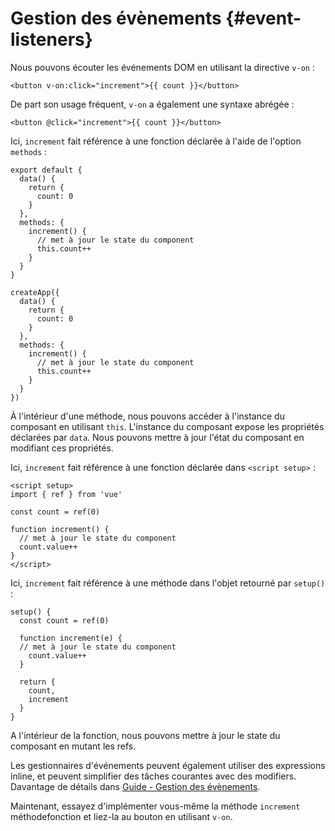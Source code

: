 # Gestion des évènements {#event-listeners}

Nous pouvons écouter les événements DOM en utilisant la directive `v-on` :

```vue-html
<button v-on:click="increment">{{ count }}</button>
```

De part son usage fréquent, `v-on` a également une syntaxe abrégée :

```vue-html
<button @click="increment">{{ count }}</button>
```

<div class="options-api">

Ici, `increment` fait référence à une fonction déclarée à l'aide de l'option `methods` :

<div class="sfc">

```js{7-12}
export default {
  data() {
    return {
      count: 0
    }
  },
  methods: {
    increment() {
      // met à jour le state du component
      this.count++
    }
  }
}
```

</div>
<div class="html">

```js{7-12}
createApp({
  data() {
    return {
      count: 0
    }
  },
  methods: {
    increment() {
      // met à jour le state du component
      this.count++
    }
  }
})
```

</div>

À l'intérieur d'une méthode, nous pouvons accéder à l'instance du composant en utilisant `this`. L'instance du composant expose les propriétés déclarées par `data`. Nous pouvons mettre à jour l'état du composant en modifiant ces propriétés.

</div>

<div class="composition-api">

<div class="sfc">

Ici, `increment` fait référence à une fonction déclarée dans `<script setup>` :

```vue{6-9}
<script setup>
import { ref } from 'vue'

const count = ref(0)

function increment() {
  // met à jour le state du component
  count.value++
}
</script>
```

</div>

<div class="html">

Ici, `increment` fait référence à une méthode dans l'objet retourné par `setup()` :

```js{$}
setup() {
  const count = ref(0)

  function increment(e) {
  // met à jour le state du component
    count.value++
  }

  return {
    count,
    increment
  }
}
```

</div>

A l'intérieur de la fonction, nous pouvons mettre à jour le state du composant en mutant les refs.

</div>

Les gestionnaires d'événements peuvent également utiliser des expressions inline, et peuvent simplifier des tâches courantes avec des modifiers. Davantage de détails dans <a target="_blank" href="/guide/essentials/event-handling.html">Guide - Gestion des évènements</a>.

Maintenant, essayez d'implémenter vous-même la méthode `increment` <span class="options-api">méthode</span><span class="composition-api">fonction</span> et liez-la au bouton en utilisant `v-on`.
